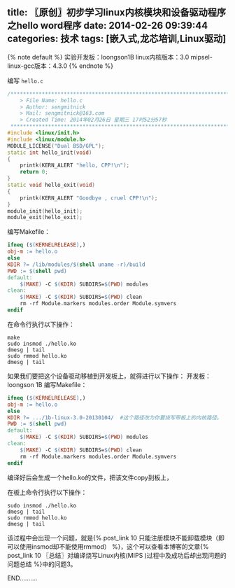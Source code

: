 title: 〖原创〗初步学习linux内核模块和设备驱动程序之hello word程序
date: 2014-02-26 09:39:44
categories: 技术
tags: [嵌入式,龙芯培训,Linux驱动]
---
{% note default %}
实验开发板：loongson1B
linux内核版本：3.0
mipsel-linux-gcc版本：4.3.0
{% endnote %}

编写 `hello.c`
<!--more-->
~~~ cpp
/*************************************************************************
    > File Name: hello.c
    > Author: sengmitnick
    > Mail: sengmitnick@163.com
    > Created Time: 2014年02月26日 星期三 17时52分57秒
 ************************************************************************/
#include <linux/init.h>
#include <linux/module.h>
MODULE_LICENSE("Dual BSD/GPL");
static int hello_init(void)
{
    printk(KERN_ALERT "hello, CPP!\n");
    return 0;
}
static void hello_exit(void)
{
    printk(KERN_ALERT "Goodbye , cruel CPP!\n");
}
module_init(hello_init);
module_exit(hello_exit);
~~~

编写Makefile：
~~~ Makefile
ifneq ($(KERNELRELEASE),)
obj-m := hello.o
else
KDIR ?= /lib/modules/$(shell uname -r)/build
PWD := $(shell pwd)
default:
    $(MAKE) -C $(KDIR) SUBDIRS=$(PWD) modules
clean:
    $(MAKE) -C $(KDIR) SUBDIRS=$(PWD) clean
    rm -rf Module.markers modules.order Module.symvers
endif
~~~


在命令行执行以下操作：
~~~ shell
make
sudo insmod ./hello.ko
dmesg | tail
sudo rmmod hello.ko
dmesg | tail
~~~

如果我们要把这个设备驱动移植到开发板上，就得进行以下操作：
开发板： loongson 1B
编写Makefile：
~~~ Makefile
ifneq ($(KERNELRELEASE),)
obj-m := hello.o
else
KDIR ?= .../1b-linux-3.0-20130104/  #这个路径改为你要烧写带板上的内核路径。
PWD := $(shell pwd)
default:
    $(MAKE) -C $(KDIR) SUBDIRS=$(PWD) modules
clean:
    $(MAKE) -C $(KDIR) SUBDIRS=$(PWD) clean
    rm -rf Module.markers modules.order Module.symvers
endif
~~~
编译好后会生成一个hello.ko的文件，把该文件copy到板上，

在板上命令行执行以下操作：

~~~ shell
sudo insmod ./hello.ko
dmesg | tail
sudo rmmod hello.ko
dmesg | tail
~~~

该过程中会出现一个问题，就是{% post_link 10 只能注册模块不能卸载模块（即可以使用insmod却不能使用rmmod） %}，这个可以查看本博客的文章{% post_link 10 〖总结〗对编译烧写Linux内核(MIPS )过程中及成功后却出现问题的问题总结 %}中的问题3。



END..........
